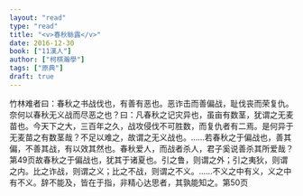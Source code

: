 ```yaml
---
layout: "read"
type: "read"
title: "<v>春秋䋣露</v>"
date: 2016-12-30
book: ["11漢人"]
author: ["柯棋瀚學"]
tags: ["原典"]
draft: true
---
```



<v>竹林</v>难者曰：春秋之书战伐也，有善有恶也。恶诈击而善偏战，耻伐丧而荣复仇。奈何以春秋无义战而尽恶之也？曰：凡春秋之记灾异也，虽亩有数茎，犹谓之无麦苗也。今天下之大，三百年之久，战攻侵伐不可胜数，而复仇者有二焉。是何异于无麦苗之有数茎哉？不足以难之，故谓之无义战也。……若春秋之于偏战也，善其偏，不善其战，有以效其然也。春秋爱人，而战者杀人，君子奚说善杀其所爱哉？<n>第49页</n>故春秋之于偏战也，犹其于诸夏也。引之鲁，则谓之外；引之夷狄，则谓之内。比之诈战，则谓之义；比之不战，则谓之不义。……不义之中有义，义之中有不义。辞不能及，皆在于指，非精心达思者，其孰能知之。<n>第50页</n>
